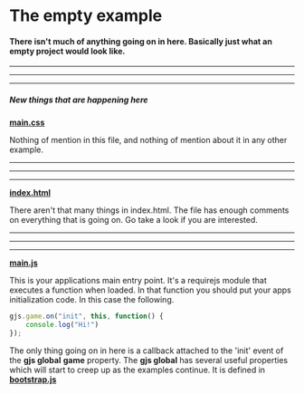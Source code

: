 [example]: http://diegomarquez.github.io/game/examples/empty/index.html

[css]: ./main.css
[main]: ./main.js
[index]: ./index.html
[bootstrap]: ../src/bootstrap.js

# The empty example

#### There isn't much of anything going on in here. Basically just what an empty project would look like.

**********
**********
**********

##### New things that are happening here

[**main.css**][css]

Nothing of mention in this file, and nothing of mention about it in any other example.

**********
**********
**********

[**index.html**][index]

There aren't that many things in index.html. 
The file has enough comments on everything that is going on.
Go take a look if you are interested.

**********
**********
**********

[**main.js**][main]

This is your applications main entry point. It's a requirejs module that executes a function when loaded. In that function you should put your apps initialization code. In this case the following. 

```javascript
gjs.game.on("init", this, function() {
	console.log("Hi!")
});	
```

The only thing going on in here is a callback attached to the 'init' event of the **gjs global** **game** property. The **gjs global** has several useful properties which will start to creep up as the examples continue. It is defined in [**bootstrap.js**][bootstrap]
